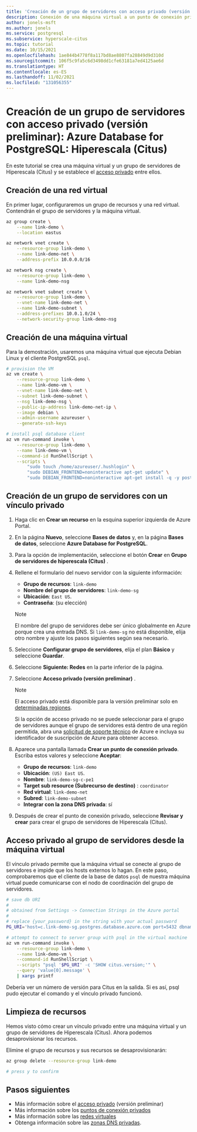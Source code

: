 ```yaml
---
title: 'Creación de un grupo de servidores con acceso privado (versión preliminar): Azure Database for PostgreSQL: Hiperescala (Citus)'
description: Conexión de una máquina virtual a un punto de conexión privado del grupo de servidores
author: jonels-msft
ms.author: jonels
ms.service: postgresql
ms.subservice: hyperscale-citus
ms.topic: tutorial
ms.date: 10/15/2021
ms.openlocfilehash: 1ae844b4778f8a117bd8ae8807fa28849d9d310d
ms.sourcegitcommit: 106f5c9fa5c6d3498dd1cfe63181a7ed4125ae6d
ms.translationtype: HT
ms.contentlocale: es-ES
ms.lasthandoff: 11/02/2021
ms.locfileid: "131056355"
---
```

# <a name="create-server-group-with-private-access-preview-in-azure-database-for-postgresql---hyperscale-citus"></a>Creación de un grupo de servidores con acceso privado (versión preliminar): Azure Database for PostgreSQL: Hiperescala (Citus)

En este tutorial se crea una máquina virtual y un grupo de servidores de Hiperescala (Citus) y se establece el [acceso privado](concepts-hyperscale-private-access.md) entre ellos.

## <a name="create-a-virtual-network"></a>Creación de una red virtual

En primer lugar, configuraremos un grupo de recursos y una red virtual. Contendrán el grupo de servidores y la máquina virtual.

```sh
az group create \
    --name link-demo \
    --location eastus

az network vnet create \
    --resource-group link-demo \
    --name link-demo-net \
    --address-prefix 10.0.0.0/16

az network nsg create \
    --resource-group link-demo \
    --name link-demo-nsg

az network vnet subnet create \
    --resource-group link-demo \
    --vnet-name link-demo-net \
    --name link-demo-subnet \
    --address-prefixes 10.0.1.0/24 \
    --network-security-group link-demo-nsg
```

## <a name="create-a-virtual-machine"></a>Creación de una máquina virtual

Para la demostración, usaremos una máquina virtual que ejecuta Debian Linux y el cliente PostgreSQL `psql`.

```sh
# provision the VM
az vm create \
    --resource-group link-demo \
    --name link-demo-vm \
    --vnet-name link-demo-net \
    --subnet link-demo-subnet \
    --nsg link-demo-nsg \
    --public-ip-address link-demo-net-ip \
    --image debian \
    --admin-username azureuser \
    --generate-ssh-keys

# install psql database client
az vm run-command invoke \
    --resource-group link-demo \
    --name link-demo-vm \
    --command-id RunShellScript \
    --scripts \
        "sudo touch /home/azureuser/.hushlogin" \
        "sudo DEBIAN_FRONTEND=noninteractive apt-get update" \
        "sudo DEBIAN_FRONTEND=noninteractive apt-get install -q -y postgresql-client"
```

## <a name="create-a-server-group-with-a-private-link"></a>Creación de un grupo de servidores con un vínculo privado

1. Haga clic en **Crear un recurso** en la esquina superior izquierda de Azure Portal.

2. En la página **Nuevo**, seleccione **Bases de datos** y, en la página **Bases de datos**, seleccione **Azure Database for PostgreSQL**.

3. Para la opción de implementación, seleccione el botón **Crear** en **Grupo de servidores de hiperescala (Citus)** .

4. Rellene el formulario del nuevo servidor con la siguiente información:

    - **Grupo de recursos**: `link-demo`
    - **Nombre del grupo de servidores**: `link-demo-sg`
    - **Ubicación**: `East US`.
    - **Contraseña**: (su elección)

    > [!NOTE]
    >
    > El nombre del grupo de servidores debe ser único globalmente en Azure porque crea una entrada DNS. Si `link-demo-sg` no está disponible, elija otro nombre y ajuste los pasos siguientes según sea necesario.

5. Seleccione **Configurar grupo de servidores**, elija el plan **Básico** y seleccione **Guardar**.

6. Seleccione **Siguiente: Redes** en la parte inferior de la página.

7. Seleccione **Acceso privado (versión preliminar)** .

    > [!NOTE]
    >
    > El acceso privado está disponible para la versión preliminar solo en [determinadas regiones](concepts-hyperscale-limits.md#regions).
    >
    > Si la opción de acceso privado no se puede seleccionar para el grupo de servidores aunque el grupo de servidores está dentro de una región permitida, abra una [solicitud de soporte técnico](https://portal.azure.com/#blade/Microsoft_Azure_Support/HelpAndSupportBlade/newsupportrequest) de Azure e incluya su identificador de suscripción de Azure para obtener acceso.

8. Aparece una pantalla llamada **Crear un punto de conexión privado**. Escriba estos valores y seleccione **Aceptar**:

    - **Grupo de recursos**: `link-demo`
    - **Ubicación**: `(US) East US`.
    - **Nombre**: `link-demo-sg-c-pe1`
    - **Target sub resource (Subrecurso de destino)** : `coordinator`
    - **Red virtual**: `link-demo-net`
    - **Subred**: `link-demo-subnet`
    - **Integrar con la zona DNS privada**: sí

9. Después de crear el punto de conexión privado, seleccione **Revisar y crear** para crear el grupo de servidores de Hiperescala (Citus).

## <a name="access-the-server-group-privately-from-the-virtual-machine"></a>Acceso privado al grupo de servidores desde la máquina virtual

El vínculo privado permite que la máquina virtual se conecte al grupo de servidores e impide que los hosts externos lo hagan. En este paso, comprobaremos que el cliente de la base de datos `psql` de nuestra máquina virtual puede comunicarse con el nodo de coordinación del grupo de servidores.

```sh
# save db URI
#
# obtained from Settings -> Connection Strings in the Azure portal
#
# replace {your_password} in the string with your actual password
PG_URI='host=c.link-demo-sg.postgres.database.azure.com port=5432 dbname=citus user=citus password={your_password} sslmode=require'

# attempt to connect to server group with psql in the virtual machine
az vm run-command invoke \
    --resource-group link-demo \
    --name link-demo-vm \
    --command-id RunShellScript \
    --scripts "psql '$PG_URI' -c 'SHOW citus.version;'" \
    --query 'value[0].message' \
    | xargs printf
```

Debería ver un número de versión para Citus en la salida. Si es así, psql pudo ejecutar el comando y el vínculo privado funcionó.

## <a name="clean-up-resources"></a>Limpieza de recursos

Hemos visto cómo crear un vínculo privado entre una máquina virtual y un grupo de servidores de Hiperescala (Citus). Ahora podemos desaprovisionar los recursos.

Elimine el grupo de recursos y sus recursos se desaprovisionarán:

```sh
az group delete --resource-group link-demo

# press y to confirm
```

## <a name="next-steps"></a>Pasos siguientes

* Más información sobre el [acceso privado](concepts-hyperscale-private-access.md) (versión preliminar)
* Más información sobre los [puntos de conexión privados](../private-link/private-endpoint-overview.md)
* Más información sobre las [redes virtuales](../virtual-network/concepts-and-best-practices.md)
* Obtenga información sobre las [zonas DNS privadas](../dns/private-dns-overview.md).